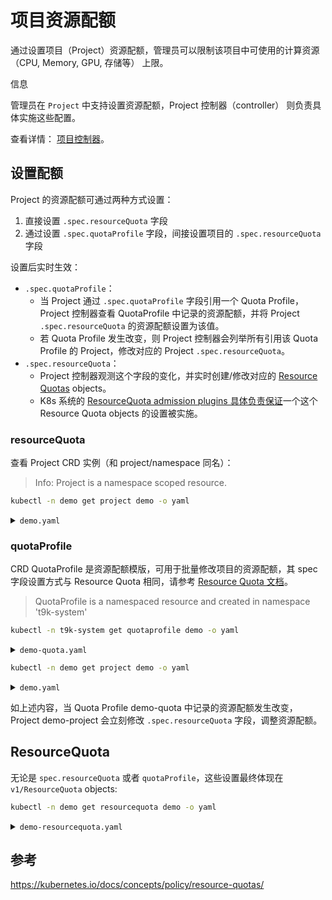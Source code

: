 # 项目资源配额

通过设置项目（Project）资源配额，管理员可以限制该项目中可使用的计算资源（CPU, Memory, GPU, 存储等） 上限。

<aside class="note info">
<div class="title">信息</div>

管理员在 `Project` 中支持设置资源配额，Project 控制器（controller） 则负责具体实施这些配置。

查看详情： [项目控制器](./appendix/project-controller.md)。

</aside>



## 设置配额

Project 的资源配额可通过两种方式设置：

1. 直接设置 `.spec.resourceQuota` 字段
1. 通过设置 `.spec.quotaProfile` 字段，间接设置项目的 `.spec.resourceQuota` 字段

设置后实时生效：

* `.spec.quotaProfile`：
    * 当 Project 通过 `.spec.quotaProfile` 字段引用一个 Quota Profile，Project 控制器查看 QuotaProfile 中记录的资源配额，并将 Project `.spec.resourceQuota` 的资源配额设置为该值。
    * 若 Quota Profile 发生改变，则 Project 控制器会列举所有引用该 Quota Profile 的 Project，修改对应的 Project `.spec.resourceQuota`。
* `.spec.resourceQuota`：
    * Project 控制器观测这个字段的变化，并实时创建/修改对应的 <a target="_blank" rel="noopener noreferrer" href="https://kubernetes.io/docs/concepts/policy/resource-quotas/">Resource Quotas</a> objects。
    * K8s 系统的 <a target="_blank" rel="noopener noreferrer" href="https://kubernetes.io/docs/tasks/administer-cluster/quota-api-object/">ResourceQuota admission plugins 具体负责保证</a>一个这个 Resource Quota objects 的设置被实施。

### resourceQuota

查看 Project CRD 实例（和 project/namespace 同名）：

> Info: Project is a namespace scoped resource.

```bash
kubectl -n demo get project demo -o yaml
```

<details><summary><code class="hljs">demo.yaml</code></summary>

```yaml
apiVersion: tensorstack.dev/v1beta1
kind: Project
metadata:
  name: demo
spec:
  defaultScheduler:
    t9kScheduler:
      queue: default
  quotaProfile: demo
  resourceQuota:
    template:
      spec:
        hard:
          cpu: "200"
          memory: 1Ti
          nvidia.com/gpu: "16"
          persistentvolumeclaims: "20"
          pods: "100"
```

</details>

### quotaProfile

CRD QuotaProfile 是资源配额模版，可用于批量修改项目的资源配额，其 spec 字段设置方式与 Resource Quota 相同，请参考 <a target="_blank" rel="noopener noreferrer" href="https://kubernetes.io/docs/concepts/policy/resource-quotas/">Resource Quota 文档</a>。

> QuotaProfile is a namespaced resource and created in namespace 't9k-system'

```bash
kubectl -n t9k-system get quotaprofile demo -o yaml
```
<details><summary><code class="hljs">demo-quota.yaml</code></summary>

```yaml
apiVersion: tensorstack.dev/v1beta1
kind: QuotaProfile
metadata:
  name: demo-quota
  namespace: t9k-system
spec:
  hard:
    cpu: "200"
    memory: 1Ti
    nvidia.com/gpu: "16"
    persistentvolumeclaims: "20"
    pods: "1000"
```

</details>

```bash
kubectl -n demo get project demo -o yaml
```

<details><summary><code class="hljs">demo.yaml</code></summary>

```yaml
# project demo
apiVersion: tensorstack.dev/v1beta1
kind: Project
metadata:
  name: demo-project
spec:
  defaultScheduler:
    t9kScheduler:
      queue: default
  quotaProfile: demo-quota
  resourceQuota:
    template:
      spec:
        hard:
          cpu: "200"
          memory: 1Ti
          nvidia.com/gpu: "16"
          persistentvolumeclaims: "20"
          pods: 1k
```

</details>

如上述内容，当 Quota Profile demo-quota 中记录的资源配额发生改变，Project demo-project 会立刻修改 `.spec.resourceQuota` 字段，调整资源配额。

## ResourceQuota

无论是 `spec.resourceQuota` 或者 `quotaProfile`，这些设置最终体现在 `v1/ResourceQuota` objects:

```bash
kubectl -n demo get resourcequota demo -o yaml
```

<details><summary><code class="hljs">demo-resourcequota.yaml</code></summary>

```yaml
apiVersion: v1
kind: ResourceQuota
metadata:
  name: demo
  namespace: demo
...
spec:
  hard:
    cpu: "200"
    memory: 1Ti
    nvidia.com/gpu: "16"
    persistentvolumeclaims: "20"
    pods: 1k
status:
  hard:
    cpu: "200"
    memory: 1Ti
    nvidia.com/gpu: "16"
    persistentvolumeclaims: "20"
    pods: 1k
  used:
    cpu: 3110m
    memory: 7244Mi
    persistentvolumeclaims: "11"
    pods: "9"
```

</details>

## 参考

<https://kubernetes.io/docs/concepts/policy/resource-quotas/>
